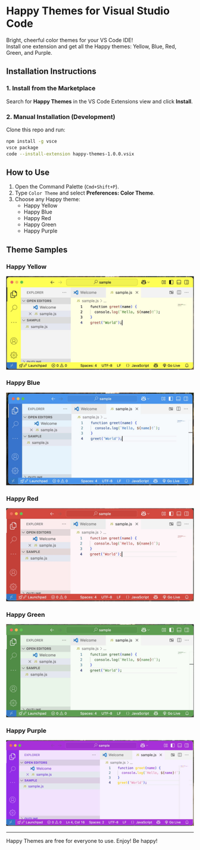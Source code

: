 # Happy Themes for Visual Studio Code

Bright, cheerful color themes for your VS Code IDE!  
Install one extension and get all the Happy themes: Yellow, Blue, Red, Green, and Purple.

## Installation Instructions

### 1. Install from the Marketplace

Search for **Happy Themes** in the VS Code Extensions view and click **Install**.

### 2. Manual Installation (Development)

Clone this repo and run:

```bash
npm install -g vsce
vsce package
code --install-extension happy-themes-1.0.0.vsix
```

## How to Use

1. Open the Command Palette (`Cmd+Shift+P`).
2. Type `Color Theme` and select **Preferences: Color Theme**.
3. Choose any Happy theme:  
   - Happy Yellow  
   - Happy Blue  
   - Happy Red  
   - Happy Green 
   - Happy Purple 

## Theme Samples

### Happy Yellow

![Happy Yellow Sample](samples/happy-yellow-sample.jpg)

### Happy Blue

![Happy Blue Sample](samples/happy-blue-sample.jpg)

### Happy Red

![Happy Red Sample](samples/happy-red-sample.jpg)

### Happy Green

![Happy Green Sample](samples/happy-green-sample.jpg)

### Happy Purple

![Happy Purple Sample](samples/happy-purple-sample.jpg)

---

Happy Themes are free for everyone to use. Enjoy! Be happy!